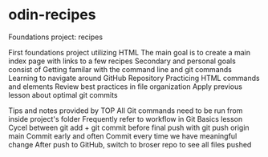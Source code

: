 # odin-recipes
Foundations project: recipes

First foundations project utilizing HTML
The main goal is to create a main index page with links to a few recipes
Secondary and personal goals consist of
    Getting familar with the command line and git commands
    Learning to navigate around GitHub Repository
    Practicing HTML commands and elements
    Review best practices in file organization
    Apply previous lesson about optimal git commits

Tips and notes provided by TOP
    All Git commands need to be run from inside project's folder
    Frequently refer to workflow in Git Basics lesson
    Cycel between git add + git commit before final push with git push origin main
    Commit early and often
    Commit every time we have meaningful change
    After push to GitHub, switch to broser repo to see all files pushed